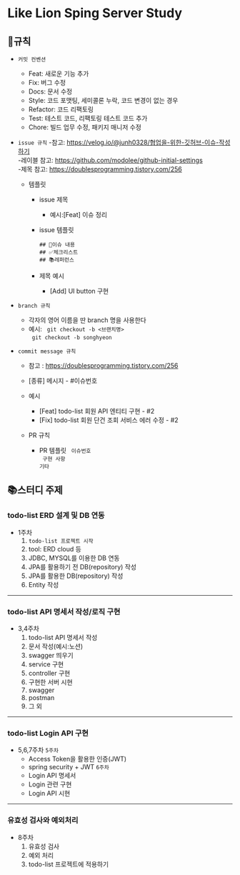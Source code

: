 # Like Lion Sping Server Study
## 🧾규칙
- `커밋 컨벤션`
  - Feat: 새로운 기능 추가
  - Fix: 버그 수정
  - Docs: 문서 수정
  - Style: 코드 포맷팅, 세미콜론 누락, 코드 변경이 없는 경우
  - Refactor: 코드 리팩토링
  - Test: 테스트 코드, 리팩토링 테스트 코드 추가
  - Chore: 빌드 업무 수정, 패키지 매니저 수정
  
- `issue 규칙`
   -참고: <https://velog.io/@junh0328/협업을-위한-깃허브-이슈-작성하기>  
   -레이블 참고: <https://github.com/modolee/github-initial-settings>  
   -제목 참고: <https://doublesprogramming.tistory.com/256>  
    
   - 템플릿
      - issue 제목
        - 예시:[Feat] 이슈 정리
      - issue 템플릿 
      
        `## 🧾이슈 내용 `  
        `## ✅체크리스트`     
        `## 📚레퍼런스`  
      
      - 제목 예시
        - [Add] UI button 구현
      
- `branch 규칙`
  - 각자의 영어 이름을 딴 branch 명을 사용한다
  - 예시:
  ` git checkout -b <브랜치명>`  
  ` git checkout -b songhyeon`  
- `commit message 규칙`  
  - 참고 : <https://doublesprogramming.tistory.com/256>  
  - [종류] 메시지 - #이슈번호
  - 예시
    - [Feat] todo-list 회원 API 엔티티 구현 - #2
    - [Fix] todo-list 회원 단건 조회 서비스 에러 수정 - #2
    
  - PR 규칙
    - PR 템플릿
    ` 이슈번호`  
    ` 구현 사항`   
    `기타`
## 📚스터디 주제      
### todo-list ERD 설계 및 DB 연동
- 1주차
    1. `todo-list 프로젝트 시작`
    1. tool: ERD cloud 등
    2. JDBC, MYSQL를 이용한 DB 연동
    3. JPA를 활용하기 전 DB(repository) 작성
    4. JPA를 활용한 DB(repository) 작성
    5. Entity 작성

***
### todo-list API 명세서 작성/로직 구현
- 3,4주차
  1.  todo-list API 명세서 작성
    1. 문서 작성(예시:노션)
    2. swagger 띄우기
  2. service 구현
  3. controller 구현
  4. 구현한 서버 시현
    1. swagger
    2. postman
    3. 그 외
***
### todo-list Login API 구현
- 5,6,7주차
  `5주차`
    - Access Token을 활용한 인증(JWT)
    - spring security + JWT
  `6주차`
    - Login API 명세서
    - Login 관련 구현
    - Login API 시현
***
### 유효성 검사와 예외처리
- 8주차
  1. 유효성 검사
  2. 예외 처리
  3. todo-list 프로젝트에 적용하기

